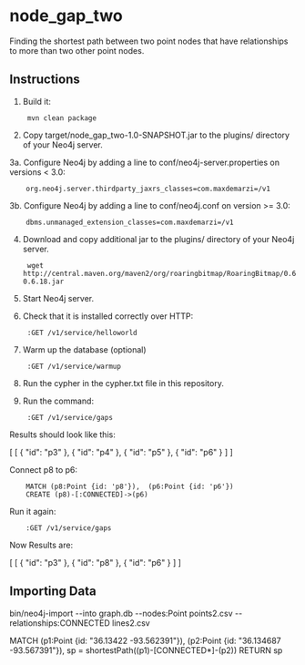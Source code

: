 # node_gap_two

Finding the shortest path between two point nodes that have relationships to more than two other point nodes.

Instructions
------------

1. Build it:

        mvn clean package

2. Copy target/node_gap_two-1.0-SNAPSHOT.jar to the plugins/ directory of your Neo4j server.

3a. Configure Neo4j by adding a line to conf/neo4j-server.properties on versions < 3.0:

        org.neo4j.server.thirdparty_jaxrs_classes=com.maxdemarzi=/v1

3b. Configure Neo4j by adding a line to conf/neo4j.conf on version >= 3.0:

        dbms.unmanaged_extension_classes=com.maxdemarzi=/v1


4. Download and copy additional jar to the plugins/ directory of your Neo4j server.

        wget http://central.maven.org/maven2/org/roaringbitmap/RoaringBitmap/0.6.18/RoaringBitmap-0.6.18.jar

5. Start Neo4j server.

6. Check that it is installed correctly over HTTP:

        :GET /v1/service/helloworld

7. Warm up the database (optional)

        :GET /v1/service/warmup

8. Run the cypher in the cypher.txt file in this repository.

9. Run the command:

        :GET /v1/service/gaps

Results should look like this:

[
  [
    {
      "id": "p3"
    },
    {
      "id": "p4"
    },
    {
      "id": "p5"
    },
    {
      "id": "p6"
    }
  ]
]

Connect p8 to p6:

        MATCH (p8:Point {id: 'p8'}),  (p6:Point {id: 'p6'})
        CREATE (p8)-[:CONNECTED]->(p6)

Run it again:

        :GET /v1/service/gaps

Now Results are:

[
  [
    {
      "id": "p3"
    },
    {
      "id": "p8"
    },
    {
      "id": "p6"
    }
  ]
]

Importing Data
--------------

bin/neo4j-import --into graph.db --nodes:Point points2.csv --relationships:CONNECTED lines2.csv

MATCH (p1:Point {id: "36.13422 -93.562391"}), (p2:Point {id: "36.134687 -93.567391"}),
sp = shortestPath((p1)-[CONNECTED*]-(p2))
RETURN sp
